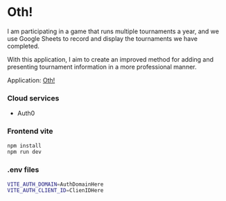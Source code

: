 # Oth!
I am participating in a game that runs multiple tournaments a year, and we use Google Sheets to record and display the tournaments we have completed.

With this application, I aim to create an improved method for adding and presenting tournament information in a more professional manner.

Application: [Oth!](https://osu-th.vercel.app/#/history/3191010)

### Cloud services
- Auth0
  
### Frontend vite 
```bash
npm install
npm run dev
```



### .env files
```bash
VITE_AUTH_DOMAIN=AuthDomainHere
VITE_AUTH_CLIENT_ID=ClienIDHere
```
